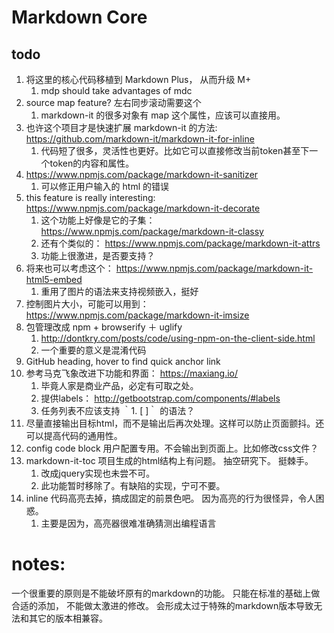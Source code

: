 # Markdown Core


## todo

1. 将这里的核心代码移植到 Markdown Plus， 从而升级 M+
    1. mdp should take advantages of mdc
1. source map feature? 左右同步滚动需要这个
    1. markdown-it 的很多对象有 map 这个属性，应该可以直接用。
1. 也许这个项目才是快速扩展 markdown-it 的方法: https://github.com/markdown-it/markdown-it-for-inline
    1. 代码短了很多，灵活性也更好。比如它可以直接修改当前token甚至下一个token的内容和属性。
1. https://www.npmjs.com/package/markdown-it-sanitizer
    1. 可以修正用户输入的 html 的错误
1. this feature is really interesting: https://www.npmjs.com/package/markdown-it-decorate
    1. 这个功能上好像是它的子集： https://www.npmjs.com/package/markdown-it-classy
    1. 还有个类似的： https://www.npmjs.com/package/markdown-it-attrs
    1. 功能上很激进，是否要支持？
1. 将来也可以考虑这个： https://www.npmjs.com/package/markdown-it-html5-embed
    1. 重用了图片的语法来支持视频嵌入，挺好
1. 控制图片大小，可能可以用到：https://www.npmjs.com/package/markdown-it-imsize
1. 包管理改成 npm + browserify ＋ uglify
    1. http://dontkry.com/posts/code/using-npm-on-the-client-side.html
    1. 一个重要的意义是混淆代码
1. GitHub heading, hover to find quick anchor link
1. 参考马克飞象改进下功能和界面： https://maxiang.io/
    1. 毕竟人家是商业产品，必定有可取之处。
    1. 提供labels： http://getbootstrap.com/components/#labels
    1. 任务列表不应该支持 ｀1. [ ]｀ 的语法？
1. 尽量直接输出目标html，而不是输出后再次处理。这样可以防止页面颤抖。还可以提高代码的通用性。
1. config code block 用户配置专用。不会输出到页面上。比如修改css文件？
1. markdown-it-toc 项目生成的html结构上有问题。 抽空研究下。 挺棘手。
    1. 改成jquery实现也未尝不可。
    1. 此功能暂时移除了。有缺陷的实现，宁可不要。
1. inline 代码高亮去掉，搞成固定的前景色吧。 因为高亮的行为很怪异，令人困惑。
    1. 主要是因为，高亮器很难准确猜测出编程语言


# notes:

一个很重要的原则是不能破坏原有的markdown的功能。 只能在标准的基础上做合适的添加， 不能做太激进的修改。
会形成太过于特殊的markdown版本导致无法和其它的版本相兼容。
